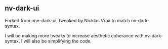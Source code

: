 ## nv-dark-ui
Forked from one-dark-ui, tweaked by Nicklas Vraa to match nv-dark-syntax.

I will be making more tweaks to increase aesthetic coherance with nv-dark-syntax. I will also be simplifying the code.
